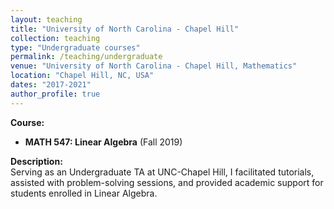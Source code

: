 ```yaml
---
layout: teaching
title: "University of North Carolina - Chapel Hill"
collection: teaching
type: "Undergraduate courses"
permalink: /teaching/undergraduate
venue: "University of North Carolina - Chapel Hill, Mathematics"
location: "Chapel Hill, NC, USA"
dates: "2017-2021"
author_profile: true 
---
```


**Course:**
- **MATH 547: Linear Algebra** (Fall 2019)

**Description:**  
Serving as an Undergraduate TA at UNC-Chapel Hill, I facilitated tutorials, assisted with problem-solving sessions, and provided academic support for students enrolled in Linear Algebra.
